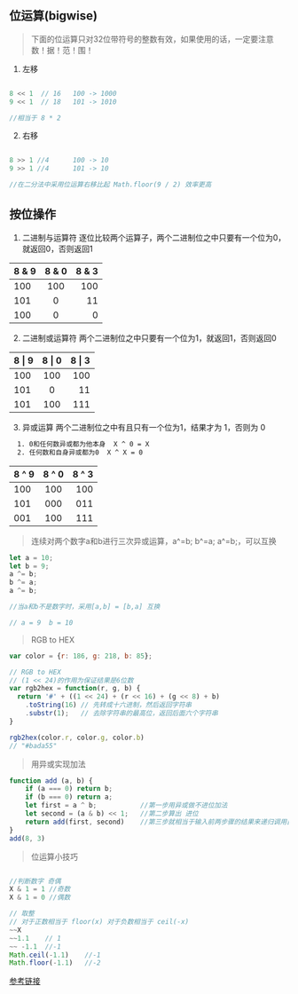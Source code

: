 ## 位运算(bigwise)

> 下面的位运算只对32位带符号的整数有效，如果使用的话，一定要注意数！据！范！围！

1. 左移
```js

8 << 1  // 16   100 -> 1000
9 << 1  // 18   101 -> 1010

//相当于 8 * 2
```

2. 右移
```js

8 >> 1 //4      100 -> 10
9 >> 1 //4      101 -> 10

//在二分法中采用位运算右移比起 Math.floor(9 / 2) 效率更高 
```

## 按位操作


1. 二进制与运算符
逐位比较两个运算子，两个二进制位之中只要有一个位为0，就返回0，否则返回1

|8 & 9|8 & 0|8 & 3|
|:-|:-:|-:|
|100|100|100|
|101|0|11|
|100|0|0|

2. 二进制或运算符
两个二进制位之中只要有一个位为1，就返回1，否则返回0

|8 \| 9|8 \| 0|8 \| 3|
|:-|:-:|-:|
|100|100|100|
|101|0|11|
|101|100|111|

3. 异或运算
两个二进制位之中有且只有一个位为1，结果才为 1，否则为 0 
```html
  1. 0和任何数异或都为他本身  X ^ 0 = X  
  2. 任何数和自身异或都为0  X ^ X = 0  
```
|8 ^ 9|8 ^ 0|8 ^ 3|
|:-|:-:|-:|
|100|100|100|
|101|000|011|
|001|100|111|

>连续对两个数字a和b进行三次异或运算，a^=b; b^=a; a^=b;，可以互换
```js
let a = 10;
let b = 9;
a ^= b;
b ^= a;
a ^= b;

//当a和b不是数字时，采用[a,b] = [b,a] 互换

// a = 9  b = 10
```

>RGB to HEX
```js
var color = {r: 186, g: 218, b: 85};

// RGB to HEX
// (1 << 24)的作用为保证结果是6位数
var rgb2hex = function(r, g, b) {
  return '#' + ((1 << 24) + (r << 16) + (g << 8) + b)
    .toString(16) // 先转成十六进制，然后返回字符串
    .substr(1);   // 去除字符串的最高位，返回后面六个字符串
}

rgb2hex(color.r, color.g, color.b)
// "#bada55"
```

>用异或实现加法
```js
function add (a, b) {
    if (a === 0) return b;
    if (b === 0) return a; 
    let first = a ^ b;           //第一步用异或做不进位加法
    let second = (a & b) << 1;   //第二步算出 进位
    return add(first, second)    //第三步就相当于输入前两步骤的结果来递归调用自己
}
add(8, 3)
```

>位运算小技巧
```js

//判断数字 奇偶
X & 1 = 1 //奇数
X & 1 = 0 //偶数

// 取整
// 对于正数相当于 floor(x) 对于负数相当于 ceil(-x)
~~X
~~1.1    // 1
~~ -1.1  //-1
Math.ceil(-1.1)    //-1
Math.floor(-1.1)   //-2

```
[参考链接](https://www.cnblogs.com/youxin/p/3295649.html)